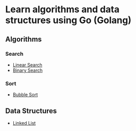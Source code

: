 # Learn algorithms and data structures using Go (Golang)
## Algorithms
### Search
- [Linear Search](https://github.com/Mehdi-17/Learn_algorithms_and_data_structures_with-GO/tree/main/algorithms/search/linearSearch)
- [Binary Search](https://github.com/Mehdi-17/Learn_algorithms_and_data_structures_with-GO/tree/main/algorithms/search/binarySearch)

### Sort
- [Bubble Sort](https://github.com/Mehdi-17/Learn_algorithms_and_data_structures_with-GO/tree/main/algorithms/sort/bubbleSort)

## Data Structures
- [Linked List](https://github.com/Mehdi-17/Learn_algorithms_and_data_structures_with-GO/tree/main/dataStructures/linkedList)
